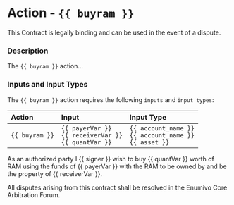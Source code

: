 # Action - `{{ buyram }}`

This Contract is legally binding and can be used in the event of a dispute. 

### Description

The `{{ buyram }}` action... 

### Inputs and Input Types

The `{{ buyram }}` action requires the following `inputs` and `input types`:

| Action | Input | Input Type |
|:--|:--|:--|
| `{{ buyram }}` | `{{ payerVar }}`<br/>`{{ receiverVar }}`<br/>`{{ quantVar }}` | `{{ account_name }}`<br/>`{{ account_name }}`<br/>`{{ asset }}` |

As an authorized party I {{ signer }} wish to buy  {{ quantVar }} worth of RAM using the funds of {{ payerVar }} with the RAM to be owned by and be the property of {{ receiverVar }}.

All disputes arising from this contract shall be resolved in the Enumivo Core Arbitration Forum. 
